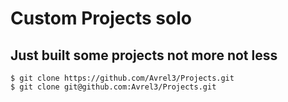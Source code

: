 # Custom Projects solo

## Just built some projects not more not less

	$ git clone https://github.com/Avrel3/Projects.git
	$ git clone git@github.com:Avrel3/Projects.git
